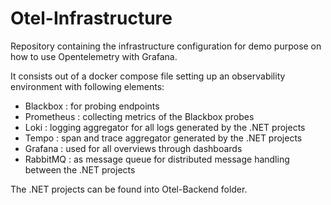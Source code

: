 # Otel-Infrastructure

Repository containing the infrastructure configuration for demo purpose on how to use Opentelemetry with Grafana.

It consists out of a docker compose file setting up an observability environment with following elements:
- Blackbox : for probing endpoints
- Prometheus : collecting metrics of the Blackbox probes
- Loki : logging aggregator for all logs generated by the .NET projects
- Tempo : span and trace aggregator generated by the .NET projects
- Grafana : used for all overviews through dashboards
- RabbitMQ : as message queue for distributed message handling between the .NET projects

The .NET projects can be found into Otel-Backend folder.
